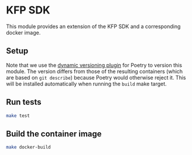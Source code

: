 # KFP SDK

This module provides an extension of the KFP SDK and a corresponding docker image.

## Setup

Note that we use the [dynamic versioning plugin](https://pypi.org/project/poetry-dynamic-versioning/) for Poetry to version this module.
The version differs from those of the resulting containers (which are based on `git describe`) because Poetry would otherwise reject it. This will be installed automatically when running the `build` make target.

## Run tests
```bash
make test
```

## Build the container image

```bash
make docker-build
```